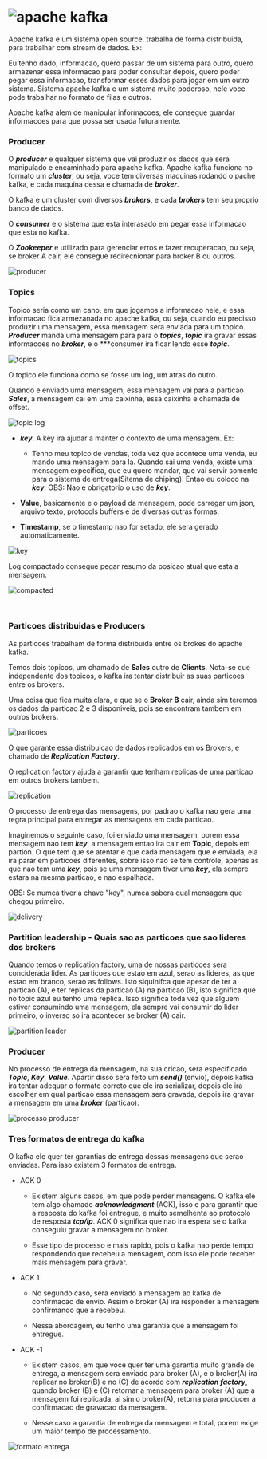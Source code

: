 # ![apache kafka](img/banner_apache_kafka.jpg)

Apache kafka e um sistema open source, trabalha de forma distribuida, para trabalhar com stream de dados. Ex:

Eu tenho dado, informacao, quero passar de um sistema para outro, quero armazenar essa informacao para poder consultar depois, quero poder pegar essa informacao, transformar esses dados para jogar em um outro sistema. Sistema apache kafka e um sistema muito poderoso, nele voce pode trabalhar no formato de filas e outros.

Apache kafka alem de manipular informacoes, ele consegue guardar informacoes para que possa ser usada futuramente.

### Producer

O ***producer*** e qualquer sistema que vai produzir os dados que sera manipulado e encaminhado para apache kafka. Apache kafka funciona no formato um ***cluster***, ou seja, voce tem diversas maquinas rodando o pache kafka, e cada maquina dessa e chamada de ***broker***.

O kafka e um cluster com diversos ***brokers***, e cada ***brokers*** tem seu proprio banco de dados.

O ***consumer*** e o sistema que esta interasado em pegar essa informacao que esta no kafka.

O ***Zookeeper*** e utilizado para gerenciar erros e fazer recuperacao, ou seja, se broker A cair, ele consegue redirecnionar para broker B ou outros.

![producer](img/producer.png)

### Topics

Topico seria como um cano, em que jogamos a informacao nele, e essa informacao fica armezanada no apache kafka, ou seja, quando eu precisso produzir uma mensagem, essa mensagem sera enviada para um topico. ***Producer*** manda uma mensagem para para o ***topics***, ***topic*** ira gravar essas informacoes no ***broker***, e o ***consumer ira ficar lendo esse ***topic***.

![topics](img/topics.png)

O topico ele funciona como se fosse um log, um atras do outro.

Quando e enviado uma mensagem, essa mensagem vai para a particao ***Sales***, a mensagem cai em uma caixinha, essa caixinha e chamada de offset.

![topic log](img/topic_log.png) 

- ***key***. A key ira ajudar a manter o contexto de uma mensagem. Ex:
  - Tenho meu topico de vendas, toda vez que acontece uma venda, eu mando uma mensagem para la. Quando sai uma venda, existe uma mensagem expecifica, que eu quero mandar, que vai servir somente para o sistema de entrega(Sitema de chiping). Entao eu coloco na ***key***. OBS: Nao e obrigatorio o uso de ***key***.

- **Value**, basicamente e o payload da mensagem, pode carregar um json, arquivo texto, protocols buffers e de diversas outras formas.

- **Timestamp**, se o timestamp nao for setado, ele sera gerado automaticamente.

![key](img/key.png)

Log compactado consegue pegar resumo da posicao atual que esta a mensagem.

![compacted](img/compacted.png)

<br />

### Particoes distribuidas e Producers

As particoes trabalham de forma distribuida entre os brokes do apache kafka.

Temos dois topicos, um chamado de **Sales** outro de **Clients**. Nota-se que independente dos topicos, o kafka ira tentar distribuir as suas particoes entre os brokers.

Uma coisa que fica muita clara, e que se o **Broker B** cair, ainda sim teremos os dados da particao 2 e 3 disponiveis, pois se encontram tambem em outros brokers.

![particoes](img/distribuicoes_partitions.png)

O que garante essa distribuicao de dados replicados em os Brokers, e chamado de ***Replication Factory***.

O replication factory ajuda a garantir que tenham replicas de uma particao em outros brokers tambem.

![replication](img/replication_factory.png)

O processo de entrega das mensagens, por padrao o kafka nao gera uma regra principal para entregar as mensagens em cada particao.

Imaginemos o seguinte caso, foi enviado uma mensagem, porem essa mensagem nao tem ***key***, a mensagem entao ira cair em **Topic**, depois em partion. O que tem que se atentar e que cada mensagem que e enviada, ela ira parar em particoes diferentes, sobre isso nao se tem controle, apenas as que nao tem uma ***key***, pois se uma mensagem tiver uma ***key***, ela sempre estara na mesma particao, e nao espalhada. 

OBS: Se numca tiver a chave "key", numca sabera qual mensagem que chegou primeiro.

![delivery](img/delivery.png)

### Partition leadership - Quais sao as particoes que sao lideres dos brokers

Quando temos o replication factory, uma de nossas particoes sera conciderada lider. As particoes que estao em azul, serao as lideres, as que estao em branco, serao as follows. Isto siquinifca que apesar de ter a particao (A), e ter replicas da particao (A) na particao (B), isto significa que no topic azul eu tenho uma replica. Isso significa toda vez que alguem estiver consumindo uma mensagem, ela sempre vai consumir do lider primeiro, o inverso so ira acontecer se broker (A) cair.

![partition leader](img/partition_leadership.png)

### Producer

No processo de entrega da mensagem, na sua cricao, sera especificado ***Topic***, ***Key***, ***Value***. Apartir disso sera feito um ***send()*** (envio), depois kafka ira tentar adequar o formato correto que ele ira serializar, depois ele ira escolher em qual particao essa mensagem sera gravada, depois ira gravar a mensagem em uma ***broker*** (particao).

![processo producer](img/producer_process.png)

### Tres formatos de entrega do kafka

O kafka ele quer ter garantias de entrega dessas mensagens que serao enviadas. Para isso existem 3 formatos de entrega.

- ACK 0
   - Existem alguns casos, em que pode perder mensagens. O kafka ele tem algo chamado ***acknowledgment*** (ACK), isso e para garantir que a resposta do kafka foi entregue, e muito semelhenta ao protocolo de resposta ***tcp/ip***.
   ACK 0 significa que nao ira espera se o kafka conseguiu gravar a mensagem no broker.
   
   - Esse tipo de processo e mais rapido, pois o kafka nao perde tempo respondendo que recebeu a mensagem, com isso ele pode receber mais mensagem para gravar.
- ACK 1
   - No segundo caso, sera enviado a mensagem ao kafka de confirmacao de envio. Assim o broker (A) ira responder a mensagem confirmando que a recebeu.
   
   - Nessa abordagem, eu tenho uma garantia que a mensagem foi entregue.

- ACK -1
  - Existem casos, em que voce quer ter uma garantia muito grande de entrega, a mensagem sera enviado para broker (A), e o broker(A) ira replicar no broker(B) e no (C) de acordo com ***replication factory***, quando broker (B) e (C) retornar a mensagem para broker (A) que a mensagem foi replicada, ai sim o broker(A), retorna para producer a confirmacao de gravacao da mensagem.
  
  - Nesse caso a garantia de entrega da mensagem e total, porem exige um maior tempo de processamento.

![formato entrega](img/guarantees.png)
